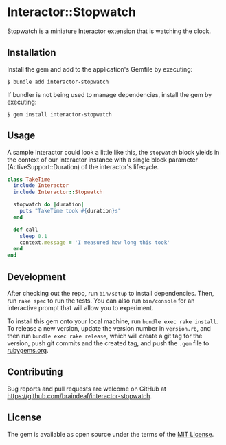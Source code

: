 # Interactor::Stopwatch

Stopwatch is a miniature Interactor extension that is watching the clock.

## Installation

Install the gem and add to the application's Gemfile by executing:

    $ bundle add interactor-stopwatch

If bundler is not being used to manage dependencies, install the gem by executing:

    $ gem install interactor-stopwatch

## Usage

A sample Interactor could look a little like this, the `stopwatch` block yields in the context of our interactor instance with a single block parameter  (ActiveSupport::Duration) of the interactor's lifecycle.

```ruby
class TakeTime
  include Interactor
  include Interactor::Stopwatch

  stopwatch do |duration|
    puts "TakeTime took #{duration}s"
  end

  def call
    sleep 0.1
    context.message = 'I measured how long this took'
  end
end
```

## Development

After checking out the repo, run `bin/setup` to install dependencies. Then, run `rake spec` to run the tests. You can also run `bin/console` for an interactive prompt that will allow you to experiment.

To install this gem onto your local machine, run `bundle exec rake install`. To release a new version, update the version number in `version.rb`, and then run `bundle exec rake release`, which will create a git tag for the version, push git commits and the created tag, and push the `.gem` file to [rubygems.org](https://rubygems.org).

## Contributing

Bug reports and pull requests are welcome on GitHub at https://github.com/braindeaf/interactor-stopwatch.

## License

The gem is available as open source under the terms of the [MIT License](https://opensource.org/licenses/MIT).
